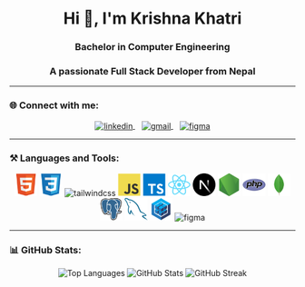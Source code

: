 <h1 align="center">Hi 👋, I'm Krishna Khatri</h1>
<h3 align="center">Bachelor in Computer Engineering</h3>
<h3 align="center">A passionate Full Stack Developer from Nepal</h3>

---

### 🌐 Connect with me:
<p align="center">
  <!-- LinkedIn -->
  <a href="https://www.linkedin.com/in/krishna-khatri-658415378/" target="_blank">
    <img align="center" src="https://cdn.jsdelivr.net/gh/devicons/devicon/icons/linkedin/linkedin-original.svg" alt="linkedin" height="30" width="40"/>
  </a>
  &nbsp;&nbsp;
  <!-- Email -->
  <a href="mailto:khatrikrissna11@gmail.com" target="_blank">
    <img align="center" src="https://cdn-icons-png.flaticon.com/512/732/732200.png" alt="gmail" height="30" width="40"/>
  </a>
  &nbsp;&nbsp;
  <!-- Figma -->
  <a href="https://www.figma.com/@krishna-khatri" target="_blank">
    <img align="center" src="https://cdn.worldvectorlogo.com/logos/figma-1.svg" alt="figma" height="30" width="40"/>
  </a>
</p>

---

### ⚒️ Languages and Tools:
<p align="center">
  <!-- Web Core -->
  <img src="https://raw.githubusercontent.com/devicons/devicon/master/icons/html5/html5-original.svg" alt="html5" width="40" height="40"/>
  <img src="https://raw.githubusercontent.com/devicons/devicon/master/icons/css3/css3-original.svg" alt="css3" width="40" height="40"/>
  <img src="https://img.shields.io/badge/Tailwind_CSS-38B2AC?style=for-the-badge&logo=tailwind-css&logoColor=white" alt="tailwindcss" height="40"/>
  
  <!-- JavaScript + Frameworks -->
  <img src="https://raw.githubusercontent.com/devicons/devicon/master/icons/javascript/javascript-original.svg" alt="javascript" width="40" height="40"/>
  <img src="https://raw.githubusercontent.com/devicons/devicon/master/icons/typescript/typescript-original.svg" alt="typescript" width="40" height="40"/>
  <img src="https://raw.githubusercontent.com/devicons/devicon/master/icons/react/react-original.svg" alt="react" width="40" height="40"/>
  <img src="https://raw.githubusercontent.com/devicons/devicon/master/icons/nextjs/nextjs-original.svg" alt="nextjs" width="40" height="40"/>
  <img src="https://raw.githubusercontent.com/devicons/devicon/master/icons/nodejs/nodejs-original.svg" alt="nodejs" width="40" height="40"/>
  <img src="https://raw.githubusercontent.com/devicons/devicon/master/icons/php/php-original.svg" alt="php" width="40" height="40"/>
  
  <!-- Databases -->
  <img src="https://raw.githubusercontent.com/devicons/devicon/master/icons/mongodb/mongodb-original.svg" alt="mongodb" width="40" height="40"/>
  <img src="https://raw.githubusercontent.com/devicons/devicon/master/icons/postgresql/postgresql-original.svg" alt="postgresql" width="40" height="40"/>
  <img src="https://raw.githubusercontent.com/devicons/devicon/master/icons/mysql/mysql-original.svg" alt="mysql" width="40" height="40"/>
  <img src="https://raw.githubusercontent.com/devicons/devicon/master/icons/sequelize/sequelize-original.svg" alt="sequelize" width="40" height="40"/>
  
  <!-- Design -->
  <img src="https://cdn.worldvectorlogo.com/logos/figma-1.svg" alt="figma" width="40" height="40"/>
</p>

---

### 📊 GitHub Stats:
<p align="center">
  <img src="https://github-readme-stats.vercel.app/api/top-langs/?username=krishna8665&layout=compact&theme=dark" alt="Top Languages"/>
  <img src="https://github-readme-stats.vercel.app/api?username=krishna8665&show_icons=true&theme=dark" alt="GitHub Stats"/>
  <img src="https://github-readme-streak-stats.herokuapp.com/?user=krishna8665&theme=dark" alt="GitHub Streak"/>
</p>
